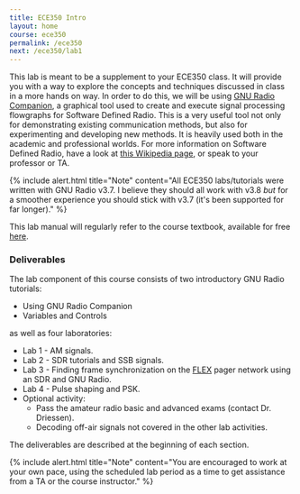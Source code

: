 ```yaml
---
title: ECE350 Intro
layout: home
course: ece350
permalink: /ece350
next: /ece350/lab1
---
```


This lab is meant to be a supplement to your ECE350 class. It will provide you with a way to explore the concepts and techniques discussed in class in a more hands on way. In order to do this, we will be using [GNU Radio Companion](https://wiki.gnuradio.org/index.php/GNURadioCompanion), a graphical tool used to create and execute signal processing flowgraphs for Software Defined Radio. This is a very useful tool not only for demonstrating existing communication methods, but also for experimenting and developing new methods. It is heavily used both in the academic and professional worlds. For more information on Software Defined Radio, have a look at [this Wikipedia page](https://en.wikipedia.org/wiki/Software-defined_radio), or speak to your professor or TA.

{% include alert.html title="Note" content="All ECE350 labs/tutorials were written with GNU Radio v3.7. I believe they should all work with v3.8 _but_ for a smoother experience you should stick with v3.7 (it's been supported for far longer)." %}

This lab manual will regularly refer to the course textbook, available for free [here](../_docs/pdriessen_textbook.pdf).

### Deliverables

The lab component of this course consists of two introductory GNU Radio tutorials:

- Using GNU Radio Companion
- Variables and Controls

as well as four laboratories:

- Lab 1 - AM signals.
- Lab 2 - SDR tutorials and SSB signals.
- Lab 3 - Finding frame synchronization on the [FLEX](<http://en.wikipedia.org/wiki/FLEX_(protocol)>) pager network using an SDR and GNU Radio.
- Lab 4 - Pulse shaping and PSK.
- Optional activity:
  - Pass the amateur radio basic and advanced exams (contact Dr. Driessen).
  - Decoding off-air signals not covered in the other lab activities.

The deliverables are described at the beginning of each section.

{% include alert.html title="Note" content="You are encouraged to work at your own pace, using the scheduled lab period as a time to get assistance from a TA or the course instructor." %}
